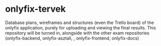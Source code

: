# onlyfix-tervek
Database plans, wireframes and structures (even the Trello board) of the onlyfix application, purely for uploading and viewing the final results. This repository will be turned in, alongside with the other exam repositories (onlyfix-backend, onlyfix-asztali, , onlyfix-frontend, onlyfix-docs)
